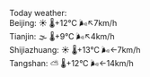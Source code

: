 Today weather:  
Beijing: ☀️ 🌡️+12°C 🌬️↖7km/h  
Tianjin: 🌫  🌡️+9°C 🌬️↖4km/h  
Shijiazhuang: ☀️ 🌡️+13°C 🌬️←7km/h  
Tangshan: ⛅️  🌡️+12°C 🌬️←14km/h  
